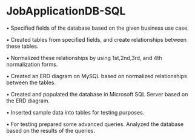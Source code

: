 # JobApplicationDB-SQL

•  Specified fields of the database based on the given business use case.

•  Created tables from specified fields, and create relationships between these tables.

•  Normalized these relationships by using 1st,2nd,3rd, and 4th normalization forms.

•  Created an ERD diagram on MySQL based on normalized relationships between the tables.

•  Created and populated the database in Microsoft SQL Server based on the ERD diagram.

•  Inserted sample data into tables for testing purposes.

•  For testing prepared some advanced queries. Analyzed the database based on the results of the queries.
